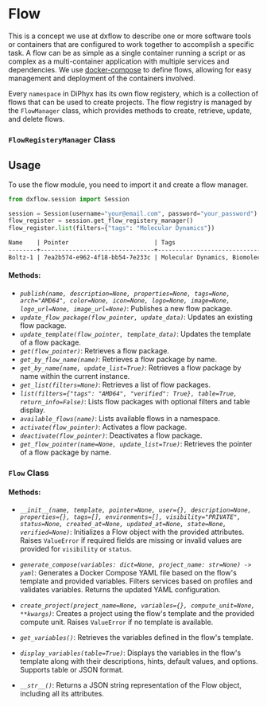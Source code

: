 # Flow

This is a concept we use at dxflow to describe one or more software tools or containers that are configured to work together to accomplish a specific task. A flow can be as simple as a single container running a script or as complex as a multi-container application with multiple services and dependencies. We use [docker-compose](https://docs.docker.com/compose/) to define flows, allowing for easy management and deployment of the containers involved.

Every `namespace` in DiPhyx has its own flow registery, which is a collection of flows that can be used to create projects. The flow registry is managed by the `FlowManager` class, which provides methods to create, retrieve, update, and delete flows.

### `FlowRegisteryManager` Class
## Usage

To use the flow module, you need to import it and create a flow manager.

```python
from dxflow.session import Session

session = Session(username="your@email.com", password="your_password")
flow_register = session.get_flow_registery_manager()
flow_register.list(filters={"tags": "Molecular Dynamics"})
```
```markdown
Name    | Pointer                        | Tags                           | Status    | Verified
--------+--------------------------------+--------------------------------+-----------+---------
Boltz-1 | 7ea2b574-e962-4f18-bb54-7e233c | Molecular Dynamics, Biomolecul | PUBLISHED | True    
```

#### Methods:

- *`publish(name, description=None, properties=None, tags=None, arch="AMD64", color=None, icon=None, logo=None, image=None, logo_url=None, image_url=None)`*: Publishes a new flow package.
- *`update_flow_package(flow_pointer, update_data)`*: Updates an existing flow package.
- *`update_template(flow_pointer, template_data)`*: Updates the template of a flow package.
- *`get(flow_pointer)`*: Retrieves a flow package.
- *`get_by_flow_name(name)`*: Retrieves a flow package by name.
- *`get_by_name(name, update_list=True)`*: Retrieves a flow package by name within the current instance.
- *`get_list(filters=None)`*: Retrieves a list of flow packages.
- *`list(filters={"tags": "AMD64", "verified": True}, table=True, return_info=False)`*: Lists flow packages with optional filters and table display.
- *`available_flows(name)`*: Lists available flows in a namespace.
- *`activate(flow_pointer)`*: Activates a flow package.
- *`deactivate(flow_pointer)`*: Deactivates a flow package.
- *`get_flow_pointer(name=None, update_list=True)`*: Retrieves the pointer of a flow package by name.


### `Flow` Class
#### Methods:

- *`__init__(name, template, pointer=None, user={}, description=None, properties={}, tags=[], environments=[], visibility="PRIVATE", status=None, created_at=None, updated_at=None, state=None, verified=None)`*: Initializes a Flow object with the provided attributes. Raises `ValueError` if required fields are missing or invalid values are provided for `visibility` or `status`.

- *`generate_compose(variables: dict=None, project_name: str=None) -> yaml`*: Generates a Docker Compose YAML file based on the flow's template and provided variables. Filters services based on profiles and validates variables. Returns the updated YAML configuration.

- *`create_project(project_name=None, variables={}, compute_unit=None, **kwargs)`*: Creates a project using the flow's template and the provided compute unit. Raises `ValueError` if no template is available.

- *`get_variables()`*: Retrieves the variables defined in the flow's template.

- *`display_variables(table=True)`*: Displays the variables in the flow's template along with their descriptions, hints, default values, and options. Supports table or JSON format.

- *`__str__()`*: Returns a JSON string representation of the Flow object, including all its attributes.